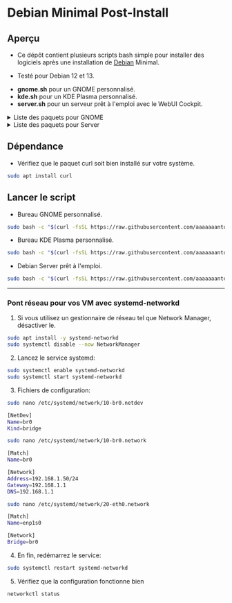 # Debian Minimal Post-Install

## Aperçu

* Ce dépôt contient plusieurs scripts bash simple pour installer des logiciels après une installation de [Debian](https://www.debian.org/) Minimal.

* Testé pour Debian 12 et 13.

- **gnome.sh** pour un GNOME personnalisé.
- **kde.sh** pour un KDE Plasma personnalisé.
- **server.sh** pour un serveur prêt à l'emploi avec le WebUI Cockpit.


<details closed><summary>Liste des paquets pour GNOME</summary>

* abiword
* alacarte
* celluloid
* curl
* deja-dup
* epiphany
* geary
* gnome-builder
* gnome-calendar
* gnome-console
* gnome-music
* gnucash
* gnumeric
* git
* kodi
* secrets
* shortwave
* ufw
* vim 

</details>

<details closed><summary>Liste des paquets pour Server</summary>

* Curl
* UFW
* Rsync

</details>

## Dépendance

* Vérifiez que le paquet curl soit bien installé sur votre système.

```sh
sudo apt install curl
```

## Lancer le script

* Bureau GNOME personnalisé.
```sh
sudo bash -c "$(curl -fsSL https://raw.githubusercontent.com/aaaaaaantoine/debian-post-install/main/gnome.sh)" 
```

* Bureau KDE Plasma personnalisé.
```sh
sudo bash -c "$(curl -fsSL https://raw.githubusercontent.com/aaaaaaantoine/debian-post-install/main/kde.sh)" 
```

* Debian Server prêt à l'emploi.
```sh
sudo bash -c "$(curl -fsSL https://raw.githubusercontent.com/aaaaaaantoine/debian-post-install/main/server.sh)" 
```

---

### Pont réseau pour vos VM avec systemd-networkd
1) Si vous utilisez un gestionnaire de réseau tel que Network Manager, désactiver le.
```sh
sudo apt install -y systemd-networkd
sudo systemctl disable --now NetworkManager
```

2) Lancez le service systemd:
```sh
sudo systemctl enable systemd-networkd
sudo systemctl start systemd-networkd
```

3) Fichiers de configuration:

```sh
sudo nano /etc/systemd/network/10-br0.netdev
```
```sh
[NetDev]
Name=br0
Kind=bridge
```
```sh
sudo nano /etc/systemd/network/10-br0.network
```
```sh
[Match]
Name=br0

[Network]
Address=192.168.1.50/24
Gateway=192.168.1.1
DNS=192.168.1.1
```

```sh
sudo nano /etc/systemd/network/20-eth0.network
```

```sh
[Match]
Name=enp1s0

[Network]
Bridge=br0
```

4) En fin, redémarrez le service:

```sh
sudo systemctl restart systemd-networkd
```

5) Vérifiez que la configuration fonctionne bien
```sh
networkctl status
```
